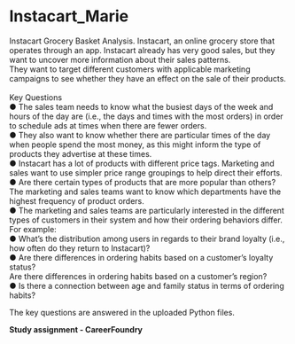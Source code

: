 # Instacart_Marie
Instacart Grocery Basket Analysis. Instacart, an online grocery store that operates through an app. Instacart already has very good sales, but they want to uncover more information about their sales patterns. 
<br/> They want to target different customers with applicable marketing campaigns to see whether they have an effect on the sale of their products.  
<br/>Key Questions
<br/>● The sales team needs to know what the busiest days of the week and hours of the day are (i.e., the days and times with the most orders) in order to schedule ads at times when there are fewer orders.
<br/>● They also want to know whether there are particular times of the day when people spend the most money, as this might inform the type of products they advertise at these times.
<br/>● Instacart has a lot of products with different price tags. Marketing and sales want to use
simpler price range groupings to help direct their efforts.
<br/>● Are there certain types of products that are more popular than others? The marketing
and sales teams want to know which departments have the highest frequency of product
orders.
<br/>● The marketing and sales teams are particularly interested in the different types of
customers in their system and how their ordering behaviors differ. For example:
<br/>● What’s the distribution among users in regards to their brand loyalty (i.e., how
often do they return to Instacart)?
<br/>● Are there differences in ordering habits based on a customer’s loyalty status?
<br/>Are there differences in ordering habits based on a customer’s region?
<br/>● Is there a connection between age and family status in terms of ordering habits?

The key questions are answered in the uploaded Python files.


**Study assignment - CareerFoundry**
